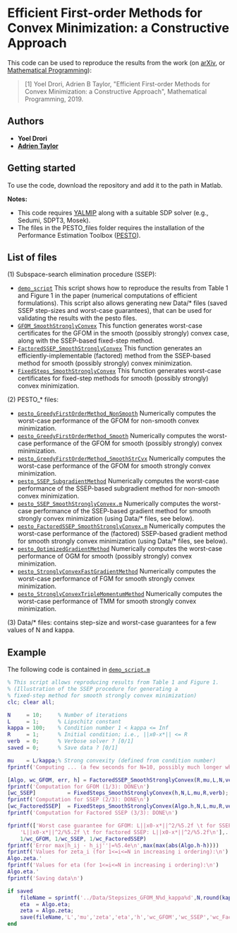 # Efficient First-order Methods for Convex Minimization: a Constructive Approach

This code can be used to reproduce the results from the work (on [arXiv](https://arxiv.org/abs/1803.05676), or [Mathematical Programming](https://link.springer.com/article/10.1007/s10107-019-01410-2)):

> [1] Yoel Drori, Adrien B Taylor, "Efficient First-order Methods for Convex Minimization: a Constructive Approach",  	Mathematical Programming, 2019.

## Authors

- **Yoel Drori**
- [**Adrien Taylor**](http://www.di.ens.fr/~ataylor/)

## Getting started

To use the code, download the repository and add it to the path in Matlab.

**Notes:** 
- This code requires [YALMIP](https://yalmip.github.io/) along with a suitable SDP solver (e.g., Sedumi, SDPT3, Mosek).
- The files in the PESTO_files folder requires the installation of the Performance Estimation Toolbox ([PESTO](https://github.com/AdrienTaylor/Performance-Estimation-Toolbox)).

## List of files

(1) Subspace-search elimination procedure (SSEP):

- [`demo_script`](SSEP_files/demo_script.m) This script shows how to reproduce the results from Table 1 and Figure 1 in the paper (numerical computations of efficient formulations). This script also allows generating new Data/* files (saved SSEP step-sizes and worst-case guarantees), that can be used for validating the results with the pesto files.
- [`GFOM_SmoothStronglyConvex`](SSEP_files/GFOM_SmoothStronglyConvex.m) This function generates worst-case certificates for the GFOM in the smooth (possibly strongly) convex case, along with the SSEP-based fixed-step method.
- [`FactoredSSEP_SmoothStronglyConvex`](SSEP_files/FactoredSSEP_SmoothStronglyConvex.m) This function generates an efficiently-implementable (factored) method from the SSEP-based method for smooth (possibly strongly) convex minimization.
- [`FixedSteps_SmoothStronglyConvex`](SSEP_files/FixedSteps_SmoothStronglyConvex.m) This function generates worst-case certificates for fixed-step methods for smooth (possibly strongly) convex minimization. 

(2) PESTO_* files:

- [`pesto_GreedyFirstOrderMethod_NonSmooth`](PESTO_files/pesto_GreedyFirstOrderMethod_NonSmooth.m) Numerically computes the worst-case performance of the GFOM for non-smooth convex minimization.
- [`pesto_GreedyFirstOrderMethod_Smooth`](PESTO_files/pesto_GreedyFirstOrderMethod_Smooth.m) Numerically computes the worst-case performance of the GFOM for smooth (possibly strongly) convex minimization.
- [`pesto_GreedyFirstOrderMethod_SmoothStrCvx`](PESTO_files/pesto_GreedyFirstOrderMethod_SmoothStrCvx.m) Numerically computes the worst-case performance of the GFOM for smooth strongly convex minimization.
- [`pesto_SSEP_SubgradientMethod`](PESTO_files/pesto_SSEP_SubgradientMethod.m) Numerically computes the worst-case performance of the SSEP-based subgradient method for non-smooth convex minimization.
- [`pesto_SSEP_SmoothStronglyConvex.m`](PESTO_files/pesto_SSEP_SmoothStronglyConvex.m.m) Numerically computes the worst-case performance of the SSEP-based gradient method for smooth strongly convex minimization (using Data/* files, see below).
- [`pesto_FactoredSSEP_SmoothStronglyConvex.m`](PESTO_files/pesto_FactoredSSEP_SmoothStronglyConvex.m.m) Numerically computes the worst-case performance of the (factored) SSEP-based gradient method for smooth strongly convex minimization (using Data/* files, see below).
- [`pesto_OptimizedGradientMethod`](PESTO_files/pesto_OptimizedGradientMethod.m) Numerically computes the worst-case performance of OGM for smooth (possibly strongly) convex minimization.
- [`pesto_StronglyConvexFastGradientMethod`](PESTO_files/pesto_StronglyConvexFastGradientMethod.m) Numerically computes the worst-case performance of FGM for smooth strongly convex minimization.
- [`pesto_StronglyConvexTripleMomentumMethod`](PESTO_files/pesto_StronglyConvexTripleMomentumMethod.m) Numerically computes the worst-case performance of TMM for smooth strongly convex minimization.

(3) Data/* files: contains step-size and worst-case guarantees for a few values of N and kappa.

## Example

The following code is contained in [`demo_script.m`](SSEP_files/demo_script.m)

```Matlab
% This script allows reproducing results from Table 1 and Figure 1.
% (Illustration of the SSEP procedure for generating a
% fixed-step method for smooth strongly convex minimization)
clc; clear all;

N     = 10;     % Number of iterations
L     = 1;      % Lipschitz constant
kappa = 100;    % Condition number 1 < kappa <= Inf
R     = 1;      % Initial condition; i.e., ||x0-x*|| <= R
verb  = 0;      % Verbose solver ? [0/1]
saved = 0;      % Save data ? [0/1]

mu    = L/kappa;% Strong convexity (defined from condition number)
fprintf('Computing ... (a few seconds for N=10, possibly much longer when increasing N)\n')

[Algo, wc_GFOM, err, h] = FactoredSSEP_SmoothStronglyConvex(R,mu,L,N,verb);
fprintf('Computation for GFOM (1/3): DONE\n')
[wc_SSEP]          = FixedSteps_SmoothStronglyConvex(h,N,L,mu,R,verb);
fprintf('Computation for SSEP (2/3): DONE\n')
[wc_FactoredSSEP]  = FixedSteps_SmoothStronglyConvex(Algo.h,N,L,mu,R,verb);
fprintf('Computation for Factored SSEP (3/3): DONE\n')

fprintf(['Worst case guarantee for GFOM: L||x0-x*||^2/%5.2f \t for SSEP:'...
    'L||x0-x*||^2/%5.2f \t for factored SSEP: L||x0-x*||^2/%5.2f\n'],...
    1/wc_GFOM, 1/wc_SSEP, 1/wc_FactoredSSEP)
fprintf('Error max|h_ij - h_ij''|=%5.4e\n',max(max(abs(Algo.h-h))))
fprintf('Values for zeta_i (for 1<=i<=N in increasing i ordering):\n')
Algo.zeta.'
fprintf('Values for eta (for 1<=i<=N in increasing i ordering):\n')
Algo.eta.'
fprintf('Saving data\n')

if saved
    fileName = sprintf('../Data/Stepsizes_GFOM_N%d_kappa%d',N,round(kappa));
    eta  = Algo.eta;
    zeta = Algo.zeta;
    save(fileName,'L','mu','zeta','eta','h','wc_GFOM','wc_SSEP','wc_FactoredSSEP');
end





```

